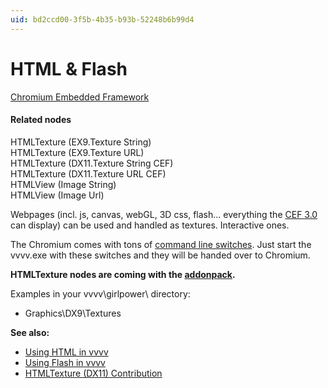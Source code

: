 ```yaml
---
uid: bd2ccd00-3f5b-4b35-b93b-52248b6b99d4
---
```


# HTML & Flash


<a href="https://code.google.com/p/chromiumembedded/" class="extURL" target="_blank">Chromium Embedded Framework</a>  

#### Related nodes
<span class="node">HTMLTexture (EX9.Texture String)</span>  
<span class="node">HTMLTexture (EX9.Texture URL)</span>  
<span class="node">HTMLTexture (DX11.Texture String CEF)</span>  
<span class="node">HTMLTexture (DX11.Texture URL CEF)</span>  
<span class="node">HTMLView (Image String)</span>  
<span class="node">HTMLView (Image Url)</span>  


Webpages (incl. js, canvas, webGL, 3D css, flash... everything the <a href="https://code.google.com/p/chromiumembedded/wiki/GeneralUsage" class="extURL" target="_blank">CEF 3.0</a> can display) can be used and handled as textures. Interactive ones.  

The Chromium comes with tons of <a href="http://peter.sh/experiments/chromium-command-line-switches/" class="extURL" target="_blank">command line switches</a>. Just start the vvvv.exe with these switches and they will be handed over to Chromium.  

**HTMLTexture nodes are coming with the <a href="https://vvvv.org/downloads#addonpack" class="extURL" target="_blank">addonpack</a>.**  

Examples in your vvvv\girlpower\ directory:  
* Graphics\DX9\Textures  

**See also:**  
* [Using HTML in vvvv](xref:93574e71-b9a2-44ed-8a22-e3fbbdeac357)  
* [Using Flash in vvvv](xref:25f07df4-a292-4f0e-8282-b3112d9007f3)  
* <a href="https://vvvv.org/contribution/htmltexture-%28dx11%29" class="extURL contribution" target="_blank">HTMLTexture (DX11) Contribution</a>  



